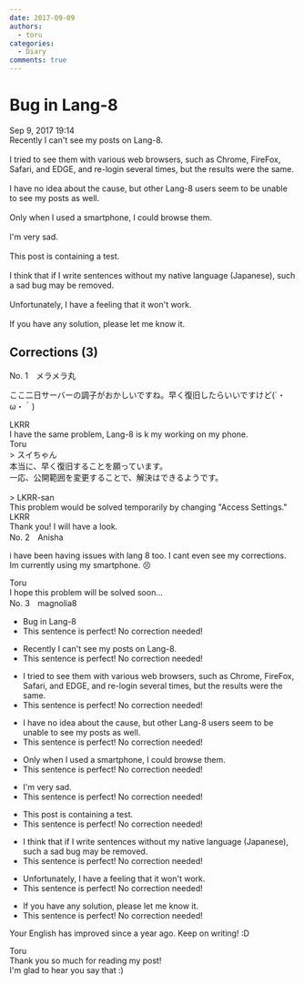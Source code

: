 ```yaml
---
date: 2017-09-09
authors:
  - toru
categories:
  - Diary
comments: true
---
```


# Bug in Lang-8
<div class="date">Sep 9, 2017 19:14</div>
<div id="post"><div id="body_show_ori">
Recently I can't see my posts on Lang-8.<br/><br/>I tried to see them with various web browsers, such as Chrome, FireFox, Safari, and EDGE,  and re-login several times, but the results were the same.<br/><br/>I have no idea about the cause, but other Lang-8 users seem to be unable to see my posts as well.<br/><br/>Only when I used a smartphone, I could browse them.<br/><br/>I'm very sad.<br/><br/>This post is containing a test.<br/><br/>I think that if I write sentences without my native language (Japanese), such a sad bug may be removed.<br/><br/>Unfortunately, I have a feeling that it won't work.<br/><br/>If you have any solution, please let me know it.
</div></div>

<!-- more -->


## Corrections (3)
<div id="block"><div class="first_name"> No. 1　<span class="just_name">メラメラ丸</span></div><div id="block2">
<p class="comment_small">
 ここ二日サーバーの調子がおかしいですね。早く復旧したらいいですけど(´・ω・｀)
</p>

</div><div class="name"><span class="just_name">LKRR</span><br>
I have the same problem, Lang-8 is k my working on my phone. 
</div>
<div class="name"><span class="just_name">Toru</span><br>
&gt; スイちゃん<br/>本当に、早く復旧することを願っています。<br/>一応、公開範囲を変更することで、解決はできるようです。<br/><br/>&gt; LKRR-san<br/>This problem would be solved temporarily by changing "Access Settings."
</div>
<div class="name"><span class="just_name">LKRR</span><br>
Thank you! I will have a look.
</div>
</div>
<div id="block"><div class="first_name"> No. 2　<span class="just_name">Anisha</span></div><div id="block2">
<p class="comment_small">
 i have been having issues with lang 8 too. I cant even see my corrections. Im currently using my smartphone. 😣
</p>

</div><div class="name"><span class="just_name">Toru</span><br>
I hope this problem will be solved soon...
</div>
</div>
<div id="block"><div class="first_name"> No. 3　<span class="just_name">magnolia8</span></div><div id="block2">
<ul class="correction_field">
<li class="incorrect">Bug in Lang-8</li>
<li class="corrected perfect">This sentence is perfect! No correction needed!</li>
</ul>
<ul class="correction_field">
<li class="incorrect">Recently I can't see my posts on Lang-8.</li>
<li class="corrected perfect">This sentence is perfect! No correction needed!</li>
</ul>
<ul class="correction_field">
<li class="incorrect">I tried to see them with various web browsers, such as Chrome, FireFox, Safari, and EDGE,  and re-login several times, but the results were the same.</li>
<li class="corrected perfect">This sentence is perfect! No correction needed!</li>
</ul>
<ul class="correction_field">
<li class="incorrect">I have no idea about the cause, but other Lang-8 users seem to be unable to see my posts as well.</li>
<li class="corrected perfect">This sentence is perfect! No correction needed!</li>
</ul>
<ul class="correction_field">
<li class="incorrect">Only when I used a smartphone, I could browse them.</li>
<li class="corrected perfect">This sentence is perfect! No correction needed!</li>
</ul>
<ul class="correction_field">
<li class="incorrect">I'm very sad.</li>
<li class="corrected perfect">This sentence is perfect! No correction needed!</li>
</ul>
<ul class="correction_field">
<li class="incorrect">This post is containing a test.</li>
<li class="corrected perfect">This sentence is perfect! No correction needed!</li>
</ul>
<ul class="correction_field">
<li class="incorrect">I think that if I write sentences without my native language (Japanese), such a sad bug may be removed.</li>
<li class="corrected perfect">This sentence is perfect! No correction needed!</li>
</ul>
<ul class="correction_field">
<li class="incorrect">Unfortunately, I have a feeling that it won't work.</li>
<li class="corrected perfect">This sentence is perfect! No correction needed!</li>
</ul>
<ul class="correction_field">
<li class="incorrect">If you have any solution, please let me know it.</li>
<li class="corrected perfect">This sentence is perfect! No correction needed!</li>
</ul>
<p class="comment_small">
 Your English has improved since a year ago. Keep on writing! :D
</p>

</div><div class="name"><span class="just_name">Toru</span><br>
Thank you so much for reading my post!<br/>I'm glad to hear you say that :)
</div>
</div>
